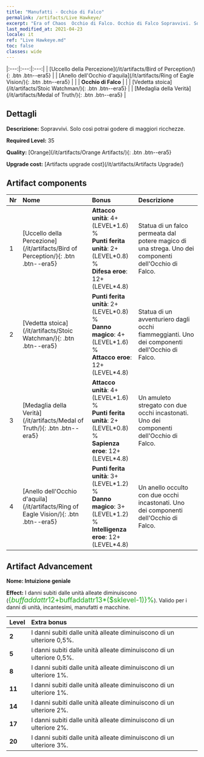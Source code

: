 ```yaml
---
title: "Manufatti - Occhio di Falco"
permalink: /artifacts/Live Hawkeye/
excerpt: "Era of Chaos  Occhio di Falco. Occhio di Falco Sopravvivi. Solo così potrai godere di maggiori ricchezze."
last_modified_at: 2021-04-23
locale: it
ref: "Live Hawkeye.md"
toc: false
classes: wide
---
```


  |:---:|:---:|:---:| 
  | [Uccello della Percezione](/it/artifacts/Bird of Perception/){: .btn .btn--era5} |   | [Anello dell'Occhio d'aquila](/it/artifacts/Ring of Eagle Vision/){: .btn .btn--era5} | 
  |   | **Occhio di Falco** |  | 
  | [Vedetta stoica](/it/artifacts/Stoic Watchman/){: .btn .btn--era5} |   | [Medaglia della Verità](/it/artifacts/Medal of Truth/){: .btn .btn--era5} | 


## Dettagli

 **Descrizione:** Sopravvivi. Solo così potrai godere di maggiori ricchezze.

 **Required Level:** 35

 **Quality:** [Orange](/it/artifacts/Orange Artifacts/){: .btn .btn--era5}

 **Upgrade cost:** [Artifacts upgrade cost](/it/artifacts/Artifacts Upgrade/)



## Artifact components

  | Nr |    Nome    |   Bonus | Descrizione | 
  |:---|:-----------|:--------|:------------| 
  | 1 | [Uccello della Percezione](/it/artifacts/Bird of Perception/){: .btn .btn--era5} | **Attacco unità**: 4+(LEVEL\*1.6) %<br/>**Punti ferita unità**: 2+(LEVEL\*0.8) %<br/>**Difesa eroe**: 12+(LEVEL\*4.8) | Statua di un falco permeata dal potere magico di una strega. Uno dei componenti dell'Occhio di Falco. | 
  | 2 | [Vedetta stoica](/it/artifacts/Stoic Watchman/){: .btn .btn--era5} | **Punti ferita unità**: 2+(LEVEL\*0.8) %<br/>**Danno magico**: 4+(LEVEL\*1.6) %<br/>**Attacco eroe**: 12+(LEVEL\*4.8) | Statua di un avventuriero dagli occhi fiammeggianti. Uno dei componenti dell'Occhio di Falco. | 
  | 3 | [Medaglia della Verità](/it/artifacts/Medal of Truth/){: .btn .btn--era5} | **Attacco unità**: 4+(LEVEL\*1.6) %<br/>**Punti ferita unità**: 2+(LEVEL\*0.8) %<br/>**Sapienza eroe**: 12+(LEVEL\*4.8) | Un amuleto stregato con due occhi incastonati. Uno dei componenti dell'Occhio di Falco. | 
  | 4 | [Anello dell'Occhio d'aquila](/it/artifacts/Ring of Eagle Vision/){: .btn .btn--era5} | **Punti ferita unità**: 3+(LEVEL\*1.2) %<br/>**Danno magico**: 3+(LEVEL\*1.2) %<br/>**Intelligenza eroe**: 12+(LEVEL\*4.8) | Un anello occulto con due occhi incastonati. Uno dei componenti dell'Occhio di Falco. | 


## Artifact Advancement

 **Nome: Intuizione geniale**

 **Effect:** I danni subiti dalle unità alleate diminuiscono (<span style="color: #1ca216;font-size:18px">{$buffaddattr12+$buffaddattr13*($sklevel-1)}%</span>). Valido per i danni di unità, incantesimi, manufatti e macchine.

  |  Level  |    Extra bonus  | 
  |:--------|:----------------| 
  | **2** | I danni subiti dalle unità alleate diminuiscono di un ulteriore 0,5%. | 
  | **5** | I danni subiti dalle unità alleate diminuiscono di un ulteriore 0,5%. | 
  | **8** | I danni subiti dalle unità alleate diminuiscono di un ulteriore 1%. | 
  | **11** | I danni subiti dalle unità alleate diminuiscono di un ulteriore 1%. | 
  | **14** | I danni subiti dalle unità alleate diminuiscono di un ulteriore 2%. | 
  | **17** | I danni subiti dalle unità alleate diminuiscono di un ulteriore 2%. | 
  | **20** | I danni subiti dalle unità alleate diminuiscono di un ulteriore 3%. | 
